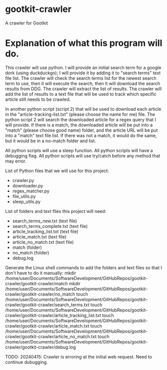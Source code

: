 # gootkit-crawler
A crawler for Gootkit

# Explanation of what this program will do.
This crawler will use python. 
I will provide an initial search term for a google dork (using duckduckgo); I will provide it by adding it to "search terms" text file list.
The crawler will check the search terms list for the newest search term to use, then it will execute the search, then it will download the search results from DDG.
The crawler will extract the list of results.
The crawler will add the list of results to a text file that will be used to track which specific article still needs to be crawled.

In another python script (script 2) that will be used to download each article in the "article-tracking-list.txt" (please choose the name for me) file.
The python script 2 will search the downloaded article for a regex query that I will provide.
If there is a match, the downloaded article will be put into a "match" (please choose good name) folder, and the article URL will be put into a "match" text file list.
If there was not a match, it would do the same, but it would be in a no-match folder and list.

All python scripts will use a sleep function.
All python scripts will have a debugging flag.
All python scripts will use try/catch before any method that may error.

List of Python files that we will use for this project:
- crawler.py
- downloader.py
- regex_matcher.py
- file_utils.py
- sleep_utils.py

List of folders and text files this project will need:
- search_terms_new.txt (text file)
- search_terms_complete.txt (text file)
- article_tracking_list.txt (text file)
- article_match.txt (text file)
- article_no_match.txt (text file)
- match (folder)
- no_match (folder)
- debug.log

Generate the Linux shell commands to add the folders and text files so that I don't have to do it manually:
mkdir /home/user/Documents/SoftwareDevelopment/GitHubRepos/gootkit-crawler/gootkit-crawler/match
mkdir /home/user/Documents/SoftwareDevelopment/GitHubRepos/gootkit-crawler/gootkit-crawler/no_match
touch /home/user/Documents/SoftwareDevelopment/GitHubRepos/gootkit-crawler/gootkit-crawler/search_terms.txt
touch /home/user/Documents/SoftwareDevelopment/GitHubRepos/gootkit-crawler/gootkit-crawler/article_tracking_list.txt
touch /home/user/Documents/SoftwareDevelopment/GitHubRepos/gootkit-crawler/gootkit-crawler/article_match.txt
touch /home/user/Documents/SoftwareDevelopment/GitHubRepos/gootkit-crawler/gootkit-crawler/article_no_match.txt
touch /home/user/Documents/SoftwareDevelopment/GitHubRepos/gootkit-crawler/gootkit-crawler/debug.log

TODO:
20240415: Crawler is erroring at the initial web request. Need to continue dubugging.

